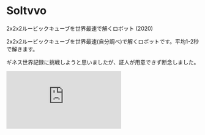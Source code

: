 # Soltvvo

2x2x2ルービックキューブを世界最速で解くロボット (2020)





2x2x2ルービックキューブを世界最速(自分調べ)で解くロボットです。平均1-2秒で解きます。



ギネス世界記録に挑戦しようと思いましたが、証人が用意できず断念しました。

<div class="youtube">
<iframe src="https://www.youtube.com/embed/Fok7bAn-NSs" title="YouTube video player" frameborder="0" allow="accelerometer; autoplay; clipboard-write; encrypted-media; gyroscope; picture-in-picture" allowfullscreen></iframe>
</div>

